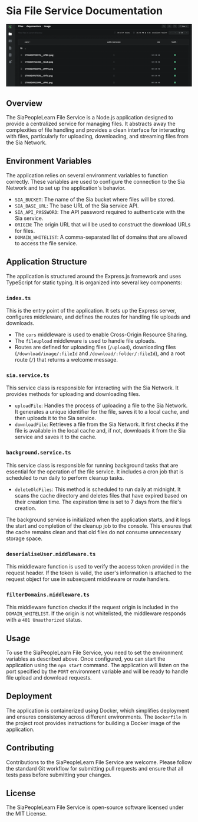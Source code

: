 # Sia File Service Documentation

![Sia Renterd Uploaded Files](./screenshots/0.png)

## Overview

The SiaPeopleLearn File Service is a Node.js application designed to provide a centralized service for managing files. It abstracts away the complexities of file handling and provides a clean interface for interacting with files, particularly for uploading, downloading, and streaming files from the Sia Network.

## Environment Variables

The application relies on several environment variables to function correctly. These variables are used to configure the connection to the Sia Network and to set up the application's behavior.

- `SIA_BUCKET`: The name of the Sia bucket where files will be stored.
- `SIA_BASE_URL`: The base URL of the Sia service API.
- `SIA_API_PASSWORD`: The API password required to authenticate with the Sia service.
- `ORIGIN`: The origin URL that will be used to construct the download URLs for files.
- `DOMAIN_WHITELIST`: A comma-separated list of domains that are allowed to access the file service.

## Application Structure

The application is structured around the Express.js framework and uses TypeScript for static typing. It is organized into several key components:

### `index.ts`

This is the entry point of the application. It sets up the Express server, configures middleware, and defines the routes for handling file uploads and downloads.

- The `cors` middleware is used to enable Cross-Origin Resource Sharing.
- The `fileupload` middleware is used to handle file uploads.
- Routes are defined for uploading files (`/upload`), downloading files (`/download/image/:fileId` and `/download/:folder/:fileId`), and a root route (`/`) that returns a welcome message.

### `sia.service.ts`

This service class is responsible for interacting with the Sia Network. It provides methods for uploading and downloading files.

- `uploadFile`: Handles the process of uploading a file to the Sia Network. It generates a unique identifier for the file, saves it to a local cache, and then uploads it to the Sia service.
- `downloadFile`: Retrieves a file from the Sia Network. It first checks if the file is available in the local cache and, if not, downloads it from the Sia service and saves it to the cache.

### `background.service.ts`

This service class is responsible for running background tasks that are essential for the operation of the file service. It includes a cron job that is scheduled to run daily to perform cleanup tasks.

- `deleteOldFiles`: This method is scheduled to run daily at midnight. It scans the cache directory and deletes files that have expired based on their creation time. The expiration time is set to  7 days from the file's creation.

The background service is initialized when the application starts, and it logs the start and completion of the cleanup job to the console. This ensures that the cache remains clean and that old files do not consume unnecessary storage space.

### `deserialiseUser.middleware.ts`

This middleware function is used to verify the access token provided in the request header. If the token is valid, the user's information is attached to the request object for use in subsequent middleware or route handlers.

### `filterDomains.middleware.ts`

This middleware function checks if the request origin is included in the `DOMAIN_WHITELIST`. If the origin is not whitelisted, the middleware responds with a `401 Unauthorized` status.

## Usage

To use the SiaPeopleLearn File Service, you need to set the environment variables as described above. Once configured, you can start the application using the `npm start` command. The application will listen on the port specified by the `PORT` environment variable and will be ready to handle file upload and download requests.

## Deployment

The application is containerized using Docker, which simplifies deployment and ensures consistency across different environments. The `Dockerfile` in the project root provides instructions for building a Docker image of the application.

## Contributing

Contributions to the SiaPeopleLearn File Service are welcome. Please follow the standard Git workflow for submitting pull requests and ensure that all tests pass before submitting your changes.

## License

The SiaPeopleLearn File Service is open-source software licensed under the MIT License.
